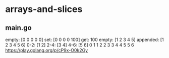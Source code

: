 # arrays-and-slices

## main.go

empty: [0 0 0 0 0]
set: [0 0 0 0 100]
get: 100
empty: [1 2 3 4 5]
appended: [1 2 3 4 5 6]
0-2: [1 2]
2-4: [3 4]
4-6: [5 6]
0 1
1 2
2 3
3 4
4 5
5 6
https://play.golang.org/p/cP9x-O0k2Gy
